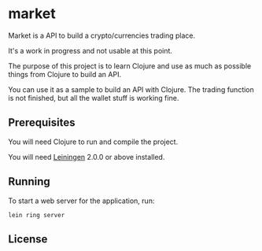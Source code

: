 # market

Market is a API to build a crypto/currencies trading place.

It's a work in progress and not usable at this point. 

The purpose of this project is to learn Clojure and use as much as possible things from
Clojure to build an API.

You can use it as a sample to build an API with Clojure. The trading function is not
finished, but all the wallet stuff is working fine.

## Prerequisites

You will need Clojure to run and compile the project.

You will need [Leiningen][] 2.0.0 or above installed.

[leiningen]: https://github.com/technomancy/leiningen

## Running

To start a web server for the application, run:

    lein ring server

## License


